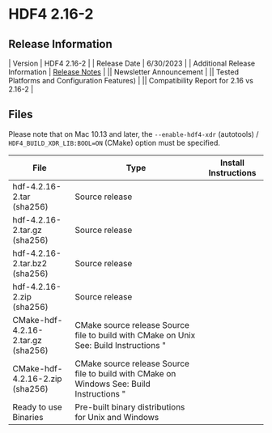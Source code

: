 # HDF4 2.16-2

## Release Information

| Version | HDF4 2.16-2 |
| Release Date | 6/30/2023 |
| Additional Release Information | [Release Notes](https://support.hdfgroup.org/ftp/HDF/releases/HDF4.2.16-2/src/hdf-4.2.16-2-RELEASE.txt) | 
|| Newsletter Announcement | 
|| Tested Platforms and Configuration Features) |
|| Compatibility Report for 2.16 vs 2.16-2 | 

## Files 

Please note that on Mac 10.13 and later, the `--enable-hdf4-xdr` (autotools) / `HDF4_BUILD_XDR_LIB:BOOL=ON` (CMake) option must be specified.
  
| File | Type | Install Instructions |
| ---- | ---- | ---- | 
| hdf-4.2.16-2.tar <br>(sha256) | Source release ||
| hdf-4.2.16-2.tar.gz	<br>(sha256) | Source release	 || 
| hdf-4.2.16-2.tar.bz2 <br>(sha256) | Source release	|| 
| hdf-4.2.16-2.zip <br>(sha256) | Source release	|| 
| CMake-hdf-4.2.16-2.tar.gz	<br>(sha256) | CMake source release	 	 Source file to build with CMake on Unix See: Build Instructions	  "
| CMake-hdf-4.2.16-2.zip <br>(sha256) | CMake source release	 	 Source file to build with CMake on Windows See: Build Instructions	  "
| Ready to use Binaries	| Pre-built binary distributions for Unix and Windows ||
